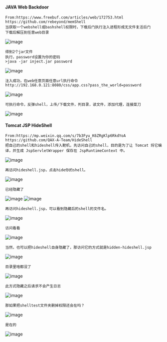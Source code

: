 #### JAVA Web Backdoor
	From:https://www.freebuf.com/articles/web/172753.html
	https://github.com/rebeyond/memShell
	当获取一个webshell或bashshell权限时，下载后门执行注入进程形成无文件复活后门
	下载后解压到任意web目录
![image](/assets/Pentest_Note/master/img/605.png)

	得到2个jar文件
	执行，password设置为你的密码
	>java -jar inject.jar password
![image](/assets/Pentest_Note/master/img/606.png)

	注入成功，在web任意页面任意url执行命令
	http://192.168.0.121:8080/css/app.css?pass_the_world=password
![image](/assets/Pentest_Note/master/img/607.png)

	可执行命令，反弹shell，上传/下载文件，列目录，读文件，添加代理，连接菜刀
![image](/assets/Pentest_Note/master/img/608.png)
#### Tomcat JSP HideShell
	From:https://mp.weixin.qq.com/s/7b3Fyu_K6ZRgKlp6RkdYoA
	https://github.com/QAX-A-Team/HideShell
	把自己的shell和hideshell传入靶机，先访问自己的shell，目的是为了让 Tomcat 将它编译，并生成 JspServletWrapper 保存在 JspRuntimeContext 中。
![image](/assets/Pentest_Note/master/img/609.png)

	再访问hideshell.jsp，点击hide你的shell。
![image](/assets/Pentest_Note/master/img/610.png)

	已经隐藏了
![image](/assets/Pentest_Note/master/img/611.png)
![image](/assets/Pentest_Note/master/img/612.png)

	再访问hideshell.jsp，可以看到隐藏后的shell的文件名。
![image](/assets/Pentest_Note/master/img/613.png)

	访问看看
![image](/assets/Pentest_Note/master/img/614.png)

	当然，也可以把hideshell自身隐藏了，那访问它的方式就是hidden-hideshell.jsp
![image](/assets/Pentest_Note/master/img/615.png)

	目录里啥都没了
![image](/assets/Pentest_Note/master/img/616.png)

	此方式隐藏之后请求不会产生日志
![image](/assets/Pentest_Note/master/img/617.png)
	
	那如果把shelltest文件夹删掉权限还会在吗？
![image](/assets/Pentest_Note/master/img/618.png)

	是在的
![image](/assets/Pentest_Note/master/img/619.png)